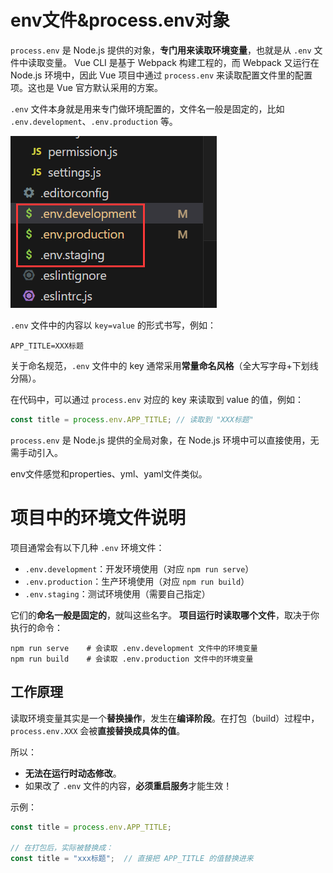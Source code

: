 # env文件&process.env对象

`process.env` 是 Node.js 提供的对象，**专门用来读取环境变量**，也就是从 `.env` 文件中读取变量。 Vue CLI 是基于 Webpack 构建工程的，而 Webpack 又运行在 Node.js 环境中，因此 Vue 项目中通过 `process.env` 来读取配置文件里的配置项。这也是 Vue 官方默认采用的方案。

`.env` 文件本身就是用来专门做环境配置的，文件名一般是固定的，比如 `.env.development`、`.env.production` 等。

![image-20250426214819631](assets/image-20250426214819631.png)

`.env` 文件中的内容以 `key=value` 的形式书写，例如：

```properties
APP_TITLE=XXX标题
```

关于命名规范，`.env` 文件中的 key 通常采用**常量命名风格**（全大写字母+下划线分隔）。

在代码中，可以通过 `process.env` 对应的 key 来读取到 value 的值，例如：

```js
const title = process.env.APP_TITLE; // 读取到 "XXX标题"
```

`process.env` 是 Node.js 提供的全局对象，在 Node.js 环境中可以直接使用，无需手动引入。

env文件感觉和properties、yml、yaml文件类似。



# 项目中的环境文件说明

项目通常会有以下几种 `.env` 环境文件：

- `.env.development`：开发环境使用（对应 `npm run serve`）
- `.env.production`：生产环境使用（对应 `npm run build`）
- `.env.staging`：测试环境使用（需要自己指定）

它们的**命名一般是固定的**，就叫这些名字。 **项目运行时读取哪个文件**，取决于你执行的命令：

```shell
npm run serve    # 会读取 .env.development 文件中的环境变量
npm run build    # 会读取 .env.production 文件中的环境变量
```

## **工作原理**

读取环境变量其实是一个**替换操作**，发生在**编译阶段**。在打包（build）过程中，`process.env.XXX` 会被**直接替换成具体的值**。

所以：

- **无法在运行时动态修改**。
- 如果改了 `.env` 文件的内容，**必须重启服务**才能生效！

示例：

```javascript
const title = process.env.APP_TITLE;

// 在打包后，实际被替换成：
const title = "xxx标题";  // 直接把 APP_TITLE 的值替换进来
```